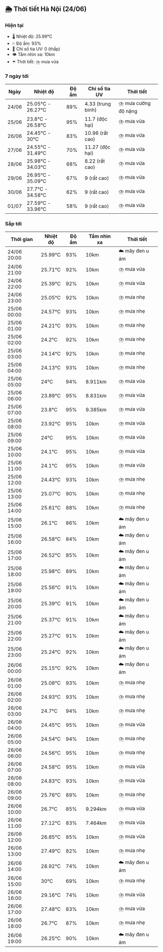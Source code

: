 ## 🌦️ Thời tiết Hà Nội (24/06)

### Hiện tại

- 🌡️ Nhiệt độ: 25.99℃
- 💦 Độ ẩm: 93%
- 🌟 Chỉ số tia UV: 0 (thấp)
- 👁️ Tầm nhìn xa: 10km
- ☂️ Thời tiết: ⛈️ mưa vừa

### 7 ngày tới

| Ngày | Nhiệt độ | Độ ẩm | Chỉ số tia UV | Thời tiết |
| --- | --- | --- | --- | --- |
| 24/06 | 25.05℃ - 26.27℃ | 89% | 4.33 (trung bình) | ⛈️ mưa cường độ nặng |
| 25/06 | 23.8℃ - 26.58℃ | 95% | 11.7 (độc hại) | ⛈️ mưa vừa |
| 26/06 | 24.45℃ - 30℃ | 83% | 10.96 (rất cao) | ⛈️ mưa vừa |
| 27/06 | 24.55℃ - 31.49℃ | 70% | 11.27 (độc hại) | ⛈️ mưa vừa |
| 28/06 | 25.98℃ - 34.03℃ | 68% | 8.22 (rất cao) | ⛈️ mưa vừa |
| 29/06 | 26.95℃ - 35.09℃ | 67% | 9 (rất cao) | ⛈️ mưa vừa |
| 30/06 | 27.7℃ - 34.58℃ | 62% | 9 (rất cao) | ⛈️ mưa vừa |
| 01/07 | 27.59℃ - 33.96℃ | 58% | 9 (rất cao) | ⛈️ mưa vừa |

### Sắp tới

| Thời gian | Nhiệt độ | Độ ẩm | Tầm nhìn xa | Thời tiết |
| --- | --- | --- | --- | --- |
| 24/06 20:00 | 25.99℃ | 93% | 10km | ☁️ mây đen u ám |
| 24/06 21:00 | 25.71℃ | 92% | 10km | ⛈️ mưa vừa |
| 24/06 22:00 | 25.39℃ | 92% | 10km | ⛈️ mưa vừa |
| 24/06 23:00 | 25.05℃ | 92% | 10km | ⛈️ mưa nhẹ |
| 25/06 00:00 | 24.57℃ | 93% | 10km | ⛈️ mưa nhẹ |
| 25/06 01:00 | 24.21℃ | 93% | 10km | ⛈️ mưa nhẹ |
| 25/06 02:00 | 24.2℃ | 92% | 10km | ⛈️ mưa nhẹ |
| 25/06 03:00 | 24.14℃ | 92% | 10km | ⛈️ mưa nhẹ |
| 25/06 04:00 | 24.13℃ | 93% | 10km | ⛈️ mưa nhẹ |
| 25/06 05:00 | 24℃ | 94% | 8.911km | ⛈️ mưa vừa |
| 25/06 06:00 | 23.89℃ | 95% | 8.831km | ⛈️ mưa vừa |
| 25/06 07:00 | 23.8℃ | 95% | 9.385km | ⛈️ mưa vừa |
| 25/06 08:00 | 23.92℃ | 95% | 10km | ⛈️ mưa vừa |
| 25/06 09:00 | 24℃ | 95% | 10km | ⛈️ mưa vừa |
| 25/06 10:00 | 24.1℃ | 95% | 10km | ⛈️ mưa vừa |
| 25/06 11:00 | 24.1℃ | 95% | 10km | ⛈️ mưa vừa |
| 25/06 12:00 | 24.43℃ | 93% | 10km | ⛈️ mưa nhẹ |
| 25/06 13:00 | 25.07℃ | 90% | 10km | ⛈️ mưa nhẹ |
| 25/06 14:00 | 25.61℃ | 88% | 10km | ⛈️ mưa nhẹ |
| 25/06 15:00 | 26.1℃ | 86% | 10km | ☁️ mây đen u ám |
| 25/06 16:00 | 26.58℃ | 84% | 10km | ☁️ mây đen u ám |
| 25/06 17:00 | 26.52℃ | 85% | 10km | ☁️ mây đen u ám |
| 25/06 18:00 | 25.98℃ | 89% | 10km | ☁️ mây đen u ám |
| 25/06 19:00 | 25.56℃ | 91% | 10km | ☁️ mây đen u ám |
| 25/06 20:00 | 25.39℃ | 91% | 10km | ☁️ mây đen u ám |
| 25/06 21:00 | 25.37℃ | 91% | 10km | ☁️ mây đen u ám |
| 25/06 22:00 | 25.27℃ | 91% | 10km | ☁️ mây đen u ám |
| 25/06 23:00 | 25.24℃ | 92% | 10km | ☁️ mây đen u ám |
| 26/06 00:00 | 25.15℃ | 92% | 10km | ☁️ mây đen u ám |
| 26/06 01:00 | 25.08℃ | 93% | 10km | ⛈️ mưa nhẹ |
| 26/06 02:00 | 24.93℃ | 93% | 10km | ⛈️ mưa nhẹ |
| 26/06 03:00 | 24.7℃ | 94% | 10km | ⛈️ mưa nhẹ |
| 26/06 04:00 | 24.45℃ | 95% | 10km | ⛈️ mưa vừa |
| 26/06 05:00 | 24.54℃ | 94% | 10km | ⛈️ mưa nhẹ |
| 26/06 06:00 | 24.56℃ | 95% | 10km | ⛈️ mưa nhẹ |
| 26/06 07:00 | 24.58℃ | 95% | 10km | ⛈️ mưa vừa |
| 26/06 08:00 | 24.83℃ | 93% | 10km | ⛈️ mưa vừa |
| 26/06 09:00 | 25.76℃ | 89% | 10km | ⛈️ mưa nhẹ |
| 26/06 10:00 | 26.7℃ | 85% | 9.294km | ⛈️ mưa vừa |
| 26/06 11:00 | 27.12℃ | 83% | 7.464km | ⛈️ mưa vừa |
| 26/06 12:00 | 26.85℃ | 85% | 10km | ⛈️ mưa vừa |
| 26/06 13:00 | 27.49℃ | 82% | 10km | ⛈️ mưa nhẹ |
| 26/06 14:00 | 28.92℃ | 74% | 10km | ☁️ mây đen u ám |
| 26/06 15:00 | 30℃ | 69% | 10km | ⛈️ mưa nhẹ |
| 26/06 16:00 | 29.16℃ | 74% | 10km | ⛈️ mưa vừa |
| 26/06 17:00 | 27.48℃ | 83% | 10km | ⛈️ mưa vừa |
| 26/06 18:00 | 26.7℃ | 87% | 10km | ⛈️ mưa nhẹ |
| 26/06 19:00 | 26.25℃ | 90% | 10km | ☁️ mây đen u ám |
